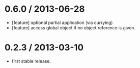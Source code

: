
0.6.0 / 2013-06-28
==================

  * [feature] optional partial application (via currying)
  * [feature] access global object if no object reference is given.

0.2.3 / 2013-03-10
==================

  * first stable release.
